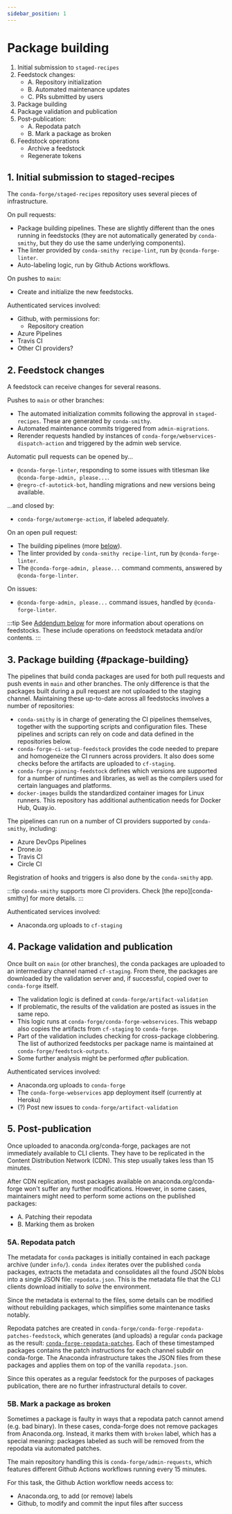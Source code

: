 ```yaml
---
sidebar_position: 1
---
```

# Package building

<!-- TODO: Discuss infrasture elements first and link to them from the user/life-cycle document -->

1. Initial submission to `staged-recipes`
2. Feedstock changes:
   - A. Repository initialization
   - B. Automated maintenance updates
   - C. PRs submitted by users
3. Package building
4. Package validation and publication
5. Post-publication:
   - A. Repodata patch
   - B. Mark a package as broken
6. Feedstock operations
   - Archive a feedstock
   - Regenerate tokens

## 1. Initial submission to staged-recipes

The `conda-forge/staged-recipes` repository uses several pieces of infrastructure.

On pull requests:

- Package building pipelines. These are slightly different than the ones running in feedstocks (they are not automatically generated by `conda-smithy`, but they do use the same underlying components).
- The linter provided by `conda-smithy recipe-lint`, run by `@conda-forge-linter`.
- Auto-labeling logic, run by Github Actions workflows.

On pushes to `main`:

- Create and initialize the new feedstocks.

Authenticated services involved:

- Github, with permissions for:
  - Repository creation
- Azure Pipelines
- Travis CI
- Other CI providers?

## 2. Feedstock changes

A feedstock can receive changes for several reasons.

Pushes to `main` or other branches:

- The automated initialization commits following the approval in `staged-recipes`. These are generated by `conda-smithy`.
- Automated maintenance commits triggered from `admin-migrations`.
- Rerender requests handled by instances of `conda-forge/webservices-dispatch-action` and triggered by the admin web service.

Automatic pull requests can be opened by...

- `@conda-forge-linter`, responding to some issues with titlesman like `@conda-forge-admin, please...`.
- `@regro-cf-autotick-bot`, handling migrations and new versions being available.

...and closed by:

- `conda-forge/automerge-action`, if labeled adequately.

On an open pull request:

- The building pipelines (more [below](#package-building)).
- The linter provided by `conda-smithy recipe-lint`, run by `@conda-forge-linter`.
- The `@conda-forge-admin, please...` command comments, answered by `@conda-forge-linter`.

On issues:

- `@conda-forge-admin, please...` command issues, handled by `@conda-forge-linter`.

:::tip
See [Addendum below](#operations-on-feedstocks) for more information about operations on feedstocks.
These include operations on feedstock metadata and/or contents.
:::

## 3. Package building {#package-building}

The pipelines that build conda packages are used for both pull requests and push events in `main` and other branches. The only difference is that the packages built during a pull request are not uploaded to the staging channel. Maintaining these up-to-date across all feedstocks involves a number of repositories:

- `conda-smithy` is in charge of generating the CI pipelines themselves, together with the supporting scripts and configuration files. These pipelines and scripts can rely on code and data defined in the repositories below.
- `conda-forge-ci-setup-feedstock` provides the code needed to prepare and homogeneize the CI runners across providers. It also does some checks before the artifacts are uploaded to `cf-staging`.
- `conda-forge-pinning-feedstock` defines which versions are supported for a number of runtimes and libraries, as well as the compilers used for certain languages and platforms.
- `docker-images` builds the standardized container images for Linux runners.
  This repository has additional authentication needs for Docker Hub, Quay.io.

The pipelines can run on a number of CI providers supported by `conda-smithy`, including:

- Azure DevOps Pipelines
- Drone.io
- Travis CI
- Circle CI

Registration of hooks and triggers is also done by the `conda-smithy` app.

:::tip
`conda-smithy` supports more CI providers. Check [the repo][conda-smithy] for more details.
:::

Authenticated services involved:

- Anaconda.org uploads to `cf-staging`

## 4. Package validation and publication

Once built on `main` (or other branches), the conda packages are uploaded to an intermediary channel named `cf-staging`. 
From there, the packages are downloaded by the validation server and, if successful, copied over to `conda-forge` itself.

- The validation logic is defined at `conda-forge/artifact-validation`
- If problematic, the results of the validation are posted as issues in the same repo.
- This logic runs at `conda-forge/conda-forge-webservices`. 
  This webapp also copies the artifacts from `cf-staging` to `conda-forge`.
- Part of the validation includes checking for cross-package clobbering. 
  The list of authorized feedstocks per package name is maintained at `conda-forge/feedstock-outputs`.
- Some further analysis might be performed _after_ publication.

Authenticated services involved:

- Anaconda.org uploads to `conda-forge`
- The `conda-forge-webservices` app deployment itself (currently at Heroku)
- (?) Post new issues to `conda-forge/artifact-validation`

## 5. Post-publication

Once uploaded to anaconda.org/conda-forge, packages are not immediately available to CLI clients.
They have to be replicated in the Content Distribution Network (CDN).
This step usually takes less than 15 minutes.

After CDN replication, most packages available on anaconda.org/conda-forge won't suffer any further modifications.
However, in some cases, maintainers might need to perform some actions on the published packages:

- A. Patching their repodata
- B. Marking them as broken

### 5A. Repodata patch

The metadata for `conda` packages is initially contained in each package archive (under `info/`).
`conda index` iterates over the published `conda` packages, extracts the metadata and consolidates all the found JSON blobs into a single JSON file: `repodata.json`.
This is the metadata file that the CLI clients download initially to _solve_ the environment.

Since the metadata is external to the files, some details can be modified without rebuilding packages,
which simplifies some maintenance tasks notably.

<!-- FIXME: Confirm accuracy of this paragraph -->
Repodata patches are created in `conda-forge/conda-forge-repodata-patches-feedstock`,
which generates (and uploads) a regular `conda` package as the result: 
[`conda-forge-repodata-patches`](https://anaconda.org/conda-forge/conda-forge-repodata-patches/files).
Each of these timestamped packages contains the patch instructions for each channel subdir on conda-forge.
The Anaconda infrastructure takes the JSON files from these packages and applies them on top of the vanilla `repodata.json`.

Since this operates as a regular feedstock for the purposes of packages publication, 
there are no further infrastructural details to cover.

### 5B. Mark a package as broken

Sometimes a package is faulty in ways that a repodata patch cannot amend (e.g. bad binary).
In these cases, conda-forge does not remove packages from Anaconda.org.
Instead, it marks them with `broken` label, which has a special meaning: 
packages labeled as such will be removed from the repodata via automated patches.

The main repository handling this is `conda-forge/admin-requests`, which features different
Github Actions workflows running every 15 minutes.

For this task, the Github Action workflow needs access to:
- Anaconda.org, to add (or remove) labels
- Github, to modify and commit the input files after success